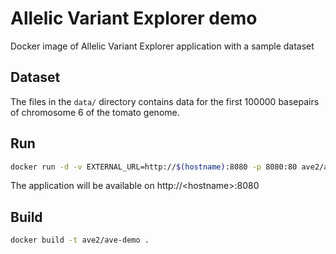 # Allelic Variant Explorer demo

Docker image of Allelic Variant Explorer application with a sample dataset

## Dataset

The files in the `data/` directory contains data for the first 100000 basepairs of chromosome 6 of the tomato genome.

## Run

```bash
docker run -d -v EXTERNAL_URL=http://$(hostname):8080 -p 8080:80 ave2/ave-demo
```

The application will be available on http://&lt;hostname&gt;:8080

## Build

```bash
docker build -t ave2/ave-demo .
```
